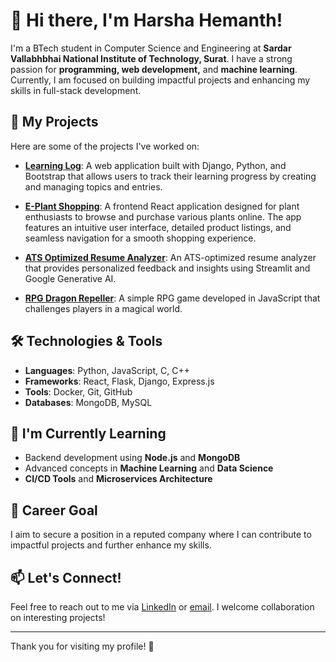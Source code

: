 # 👋 Hi there, I'm Harsha Hemanth!

I'm a BTech student in Computer Science and Engineering at **Sardar Vallabhbhai National Institute of Technology, Surat**. I have a strong passion for **programming, web development,** and **machine learning**. Currently, I am focused on building impactful projects and enhancing my skills in full-stack development.

## 🚀 My Projects


Here are some of the projects I've worked on:

- **[Learning Log](https://github.com/Harsha-Hemanth/learning-log)**: A web application built with Django, Python, and Bootstrap that allows users to track their learning progress by creating and managing topics and entries.

- **[E-Plant Shopping](https://github.com/Harsha-Hemanth/e-plantShopping)**: A frontend React application designed for plant enthusiasts to browse and purchase various plants online. The app features an intuitive user interface, detailed product listings, and seamless navigation for a smooth shopping experience.

- **[ATS Optimized Resume Analyzer](https://github.com/Harsha-Hemanth/ATS-Optmized-Resume-Analyzer)**: An ATS-optimized resume analyzer that provides personalized feedback and insights using Streamlit and Google Generative AI.
  
- **[RPG Dragon Repeller](https://github.com/Harsha-Hemanth/RPG_Dragon_Repeller)**: A simple RPG game developed in JavaScript that challenges players in a magical world.

## 🛠️ Technologies & Tools
- **Languages**: Python, JavaScript, C, C++
- **Frameworks**: React, Flask, Django, Express.js
- **Tools**: Docker, Git, GitHub
- **Databases**: MongoDB, MySQL

## 🌱 I'm Currently Learning
- Backend development using **Node.js** and **MongoDB**
- Advanced concepts in **Machine Learning** and **Data Science**
- **CI/CD Tools** and **Microservices Architecture**

## 💼 Career Goal
I aim to secure a position in a reputed company where I can contribute to impactful projects and further enhance my skills.

## 📫 Let's Connect!
Feel free to reach out to me via [LinkedIn](https://www.linkedin.com/in/harsha-hemanth) or [email](mailto:gurramhemanth1929253@gmail.com). I welcome collaboration on interesting projects!

---

Thank you for visiting my profile! 🌟

